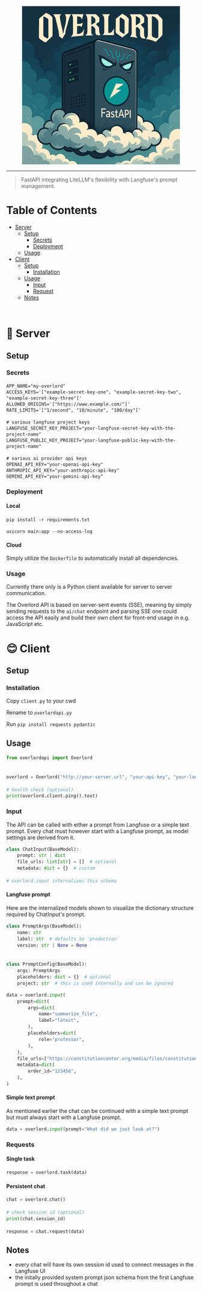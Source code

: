 <div align="center">
    <a href="https://emilrueh.github.io" target="_blank" rel="noopener noreferrer">
        <img src="overlord.png" alt="" width="420">
    </a>
</div>

---

> FastAPI integrating LiteLLM's flexibility with Langfuse's prompt management.

# Table of Contents
- [Server](#🤖-server)
  - [Setup](#setup)
    - [Secrets](#secrets)
    - [Deployment](#deployment)
  - [Usage](#usage)
- [Client](#😊-client)
  - [Setup](#setup-1)
    - [Installation](#installation)
  - [Usage](#usage-1)
    - [Input](#input)
    - [Request](#request)
  - [Notes](#notes)

&nbsp;

# 🤖 Server

## Setup

### Secrets

```env
APP_NAME="my-overlord"
ACCESS_KEYS='["example-secret-key-one", "example-secret-key-two", "example-secret-key-three"]'
ALLOWED_ORIGINS='["https://www.example.com/"]'
RATE_LIMITS='["1/second", "10/minute", "100/day"]'

# various langfuse project keys
LANGFUSE_SECRET_KEY_PROJECT="your-langfuse-secret-key-with-the-project-name"
LANGFUSE_PUBLIC_KEY_PROJECT="your-langfuse-public-key-with-the-project-name"

# various ai provider api keys
OPENAI_API_KEY="your-openai-api-key"
ANTHROPIC_API_KEY="your-anthropic-api-key"
GEMINI_API_KEY="your-gemini-api-key"
```

### Deployment

#### Local

`pip install -r requirements.txt`

`uvicorn main:app --no-access-log`

#### Cloud

Simply utilize the `Dockerfile` to automatically install all dependencies.

### Usage

Currently there only is a Python client available for server to server communication.

The Overlord API is based on server-sent events (SSE), meaning by simply sending requests to the `ai/chat` endpoint and parsing SSE one could access the API easily and build their own client for front-end usage in e.g. JavaScript etc.

# 😊 Client

## Setup

### Installation

Copy `client.py` to your cwd

Rename to `overlordapi.py`

Run `pip install requests pydantic`

## Usage

```python
from overlordapi import Overlord


overlord = Overlord("http://your-server.url", "your-api-key", "your-langfuse-project")

# health check (optional)
print(overlord.client.ping().text)
```

### Input

The API can be called with either a prompt from Langfuse or a simple text prompt.
Every chat must however start with a Langfuse prompt, as model settings are derived from it.

```python
class ChatInput(BaseModel):
    prompt: str | dict
    file_urls: list[str] = []  # optional
    metadata: dict = {}  # custom

# overlord.input internalizes this schema
```

#### Langfuse prompt

Here are the internalized models shown to visualize the dictionary structure required by ChatInput's prompt.

```python
class PromptArgs(BaseModel):
    name: str
    label: str  # defaults to 'production'
    version: str | None = None


class PromptConfig(BaseModel):
    args: PromptArgs
    placeholders: dict = {}  # optional
    project: str  # this is used internally and can be ignored
```

```python
data = overlord.input(
    prompt=dict(
        args=dict(
            name="summarize_file",
            label="latest",
        ),
        placeholders=dict(
            role="professor",
        ),
    ),
    file_urls=["https://constitutioncenter.org/media/files/constitution.pdf"],
    metadata=dict(
        order_id="123456",
    ),
)
```

#### Simple text prompt

As mentioned earlier the chat can be continued with a simple text prompt but must always start with a Langfuse prompt.

```python
data = overlord.input(prompt="What did we just look at?")
```

### Requests

#### Single task
```python
response = overlord.task(data)
```

#### Persistent chat
```python
chat = overlord.chat()

# check session id (optional)
print(chat.session_id)

response = chat.request(data)
```

## Notes
- every chat will have its own session id used to connect messages in the Langfuse UI
- the initally provided system prompt json schema from the first Langfuse prompt is used throughout a chat

